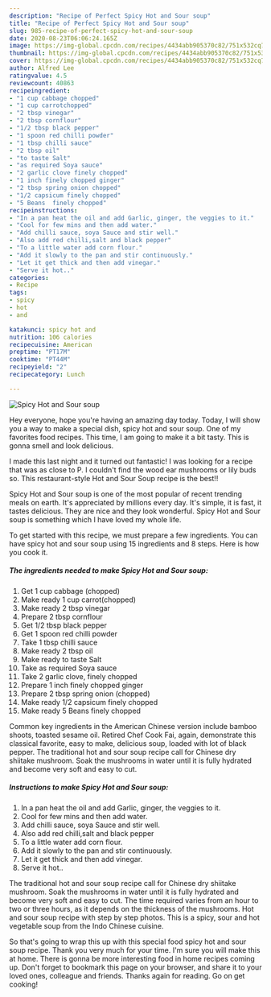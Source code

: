 ```yaml
---
description: "Recipe of Perfect Spicy Hot and Sour soup"
title: "Recipe of Perfect Spicy Hot and Sour soup"
slug: 985-recipe-of-perfect-spicy-hot-and-sour-soup
date: 2020-08-23T06:06:24.165Z
image: https://img-global.cpcdn.com/recipes/4434abb905370c82/751x532cq70/spicy-hot-and-sour-soup-recipe-main-photo.jpg
thumbnail: https://img-global.cpcdn.com/recipes/4434abb905370c82/751x532cq70/spicy-hot-and-sour-soup-recipe-main-photo.jpg
cover: https://img-global.cpcdn.com/recipes/4434abb905370c82/751x532cq70/spicy-hot-and-sour-soup-recipe-main-photo.jpg
author: Alfred Lee
ratingvalue: 4.5
reviewcount: 40863
recipeingredient:
- "1 cup cabbage chopped"
- "1 cup carrotchopped"
- "2 tbsp vinegar"
- "2 tbsp cornflour"
- "1/2 tbsp black pepper"
- "1 spoon red chilli powder"
- "1 tbsp chilli sauce"
- "2 tbsp oil"
- "to taste Salt"
- "as required Soya sauce"
- "2 garlic clove finely chopped"
- "1 inch finely chopped ginger"
- "2 tbsp spring onion chopped"
- "1/2 capsicum finely chopped"
- "5 Beans  finely chopped"
recipeinstructions:
- "In a pan heat the oil and add Garlic, ginger, the veggies to it."
- "Cool for few mins and then add water."
- "Add chilli sauce, soya Sauce and stir well."
- "Also add red chilli,salt and black pepper"
- "To a little water add corn flour."
- "Add it slowly to the pan and stir continuously."
- "Let it get thick and then add vinegar."
- "Serve it hot.."
categories:
- Recipe
tags:
- spicy
- hot
- and

katakunci: spicy hot and 
nutrition: 106 calories
recipecuisine: American
preptime: "PT17M"
cooktime: "PT44M"
recipeyield: "2"
recipecategory: Lunch

---
```



![Spicy Hot and Sour soup](https://img-global.cpcdn.com/recipes/4434abb905370c82/751x532cq70/spicy-hot-and-sour-soup-recipe-main-photo.jpg)

Hey everyone, hope you're having an amazing day today. Today, I will show you a way to make a special dish, spicy hot and sour soup. One of my favorites food recipes. This time, I am going to make it a bit tasty. This is gonna smell and look delicious.

I made this last night and it turned out fantastic! I was looking for a recipe that was as close to P. I couldn&#39;t find the wood ear mushrooms or lily buds so. This restaurant-style Hot and Sour Soup recipe is the best!!

Spicy Hot and Sour soup is one of the most popular of recent trending meals on earth. It's appreciated by millions every day. It's simple, it is fast, it tastes delicious. They are nice and they look wonderful. Spicy Hot and Sour soup is something which I have loved my whole life.


To get started with this recipe, we must prepare a few ingredients. You can have spicy hot and sour soup using 15 ingredients and 8 steps. Here is how you cook it.

<!--inarticleads1-->

##### The ingredients needed to make Spicy Hot and Sour soup:

1. Get 1 cup cabbage (chopped)
1. Make ready 1 cup carrot(chopped)
1. Make ready 2 tbsp vinegar
1. Prepare 2 tbsp cornflour
1. Get 1/2 tbsp black pepper
1. Get 1 spoon red chilli powder
1. Take 1 tbsp chilli sauce
1. Make ready 2 tbsp oil
1. Make ready to taste Salt
1. Take as required Soya sauce
1. Take 2 garlic clove, finely chopped
1. Prepare 1 inch finely chopped ginger
1. Prepare 2 tbsp spring onion (chopped)
1. Make ready 1/2 capsicum finely chopped
1. Make ready 5 Beans  finely chopped


Common key ingredients in the American Chinese version include bamboo shoots, toasted sesame oil. Retired Chef Cook Fai, again, demonstrate this classical favorite, easy to make, delicious soup, loaded with lot of black pepper. The traditional hot and sour soup recipe call for Chinese dry shiitake mushroom. Soak the mushrooms in water until it is fully hydrated and become very soft and easy to cut. 

<!--inarticleads2-->

##### Instructions to make Spicy Hot and Sour soup:

1. In a pan heat the oil and add Garlic, ginger, the veggies to it.
1. Cool for few mins and then add water.
1. Add chilli sauce, soya Sauce and stir well.
1. Also add red chilli,salt and black pepper
1. To a little water add corn flour.
1. Add it slowly to the pan and stir continuously.
1. Let it get thick and then add vinegar.
1. Serve it hot..


The traditional hot and sour soup recipe call for Chinese dry shiitake mushroom. Soak the mushrooms in water until it is fully hydrated and become very soft and easy to cut. The time required varies from an hour to two or three hours, as it depends on the thickness of the mushrooms. Hot and sour soup recipe with step by step photos. This is a spicy, sour and hot vegetable soup from the Indo Chinese cuisine. 

So that's going to wrap this up with this special food spicy hot and sour soup recipe. Thank you very much for your time. I'm sure you will make this at home. There is gonna be more interesting food in home recipes coming up. Don't forget to bookmark this page on your browser, and share it to your loved ones, colleague and friends. Thanks again for reading. Go on get cooking!
